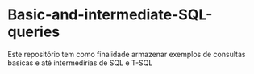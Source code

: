 # Basic-and-intermediate-SQL-queries


Este repositório tem como finalidade armazenar exemplos de consultas basicas e até intermedirias de SQL e T-SQL 
